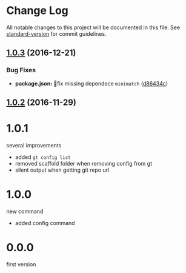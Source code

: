 # Change Log

All notable changes to this project will be documented in this file. See [standard-version](https://github.com/conventional-changelog/standard-version) for commit guidelines.

<a name="1.0.3"></a>
## [1.0.3](https://github.com/vivaxy/granturismo/compare/v1.0.2...v1.0.3) (2016-12-21)


### Bug Fixes

* **package.json:** :bug:fix missing dependece `minimatch` ([d86434c](https://github.com/vivaxy/granturismo/commit/d86434c))



<a name="1.0.2"></a>
## [1.0.2](https://github.com/vivaxy/granturismo/compare/v1.0.1...v1.0.2) (2016-11-29)



# 1.0.1

several improvements

- added `gt config list`
- removed scaffold folder when removing config from gt
- silent output when getting git repo url

# 1.0.0

new command

- added config command

# 0.0.0

first version

